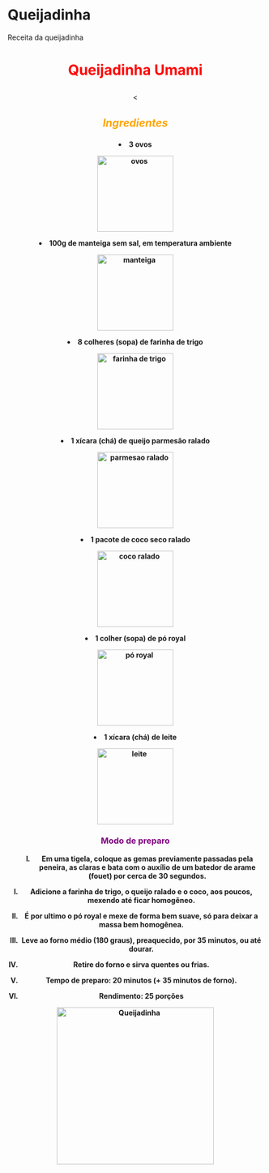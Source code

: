 # Queijadinha

Receita da queijadinha

<meta><head><html><!DOCTYPE html><div style="text-align: center;">


<meta http-equiv="content-type" content="text/html; charset=UTF-8"></head><body><h1><p><font color="red"><title></title><center>Queijadinha Umami</font></p></h1><p></p></title><</center>
<body><p><em><strong><font color="orange"></font></strong></em></p><h2><em><strong><font color="orange"><center>Ingredientes<p></p></font><//strong></em></h2></center>
<center><p></p><li>3 ovos<p></p></li><center><img src="https://s2.glbimg.com/fZMzrfgqSWZ_Xe5gVhGT2VXTfeA=/0x0:800x450/984x0/smart/filters:strip_icc()/i.s3.glbimg.com/v1/AUTH_59edd422c0c84a879bd37670ae4f538a/internal_photos/bs/2021/l/9/8q0uY5QfyTiNwLAn5ZdQ/1-getty.jpg" alt="ovos" width="150" height="150">
<center><p></p><li>100g  de manteiga sem sal, em temperatura ambiente<p></li><center><img src="https://conteudo.imguol.com.br/blogs/171/files/2019/10/manteiga-1024x683.jpg" alt="manteiga" width="150" height="150"></center>
<center><p></p><li>8 colheres (sopa) de farinha de trigo<p></li><center><img src="https://img.itdg.com.br/tdg/images/blog/uploads/2018/10/tipos-de-farinha-de-trigo-veja.jpg?w=1200" alt="farinha de trigo" width="150" height="150"></center>
<center><p></p><li>1 xícara (chá) de queijo parmesão ralado<p></li><center><center><img src="http://www.banca43.com.br/cdn/imagens/produtos/det/eacbc08b-4f4c-4a57-8f74-8de5b63ba226.jpeg" alt="parmesao ralado" width="150" height="150"></center>
<center><p></p><li>1 pacote de coco seco ralado<p></li></center> <center><img src="https://images.tcdn.com.br/img/img_prod/884916/coco_ralado_157_1_20210308170420.jpg"alt="coco ralado" width=150 height="150" title="um coco ralado dentro da carcaça de um coco"> </center>
<center><p></p><li>1 colher (sopa) de pó royal<p></li><center><img src="https://mercadoterra.s3.amazonaws.com/web/media/2020/07/fermento-em-po-royal-100g.png" alt="pó royal" width="150" height="150"></center>
<center><p></p><li>1  xícara (chá) de leite<p></li><center><img src="https://img.itdg.com.br/tdg/images/blog/uploads/2017/08/shutterstock_279701309-300x200.jpg" alt="leite" width="150" height="150"></center>

<h3><font color="purple"><center>Modo de preparo</font></h3></center>

<body>
<ol p=""type="I">
<center><ol p=""type="I"><li>Em uma tigela, coloque as gemas previamente
passadas pela peneira, as claras e bata com o auxílio de um batedor de
arame (fouet) por cerca de 30 segundos.<p></li></center>

<center><p></p><li>Adicione a farinha de trigo, o queijo ralado e o coco, aos poucos, mexendo até ficar homogêneo.<p></p></li></center>

<center><p></p><li>É por ultimo o pó royal e mexe de forma bem suave, só para deixar a massa bem homogênea.<p></p></li></center>

<center><p></p><li>Leve ao forno médio (180 graus), preaquecido, por 35 minutos, ou até dourar.<p></p></center>
</li>
<center><p></p><li>Retire do forno e sirva quentes ou frias.<p></p></li></center>

<center><p></p><li>Tempo de preparo: 20 minutos (+ 35 minutos de forno).<p></p></li></center>
<center><p></p><li>Rendimento: 25 porções<p></p></li></ol></body></html></center>
<center><img src="https://www.receiteria.com.br/wp-content/uploads/queijadinha.jpg" alt=Queijadinha width="310 height="310></center></center>

